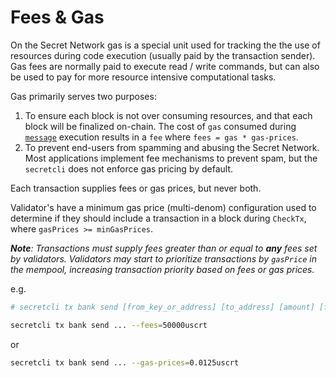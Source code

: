 # Fees & Gas

On the Secret Network gas is a special unit used for tracking the the use of resources during code execution (usually paid by the transaction sender). Gas fees are normally paid to execute read / write commands, but can also be used to pay for more resource intensive computational tasks.&#x20;

Gas primarily serves two purposes:&#x20;

1. To ensure each block is not over consuming resources, and that each block will be finalized on-chain. The cost of `gas` consumed during [`message`](https://docs.cosmos.network/v0.44/building-modules/messages-and-queries.html#messages) execution results in a `fee` where `fees = gas * gas-prices`.&#x20;
2. To prevent end-users from spamming and abusing the Secret Network. Most applications implement fee mechanisms to prevent spam, but the `secretcli` does not enforce gas pricing by default.&#x20;

Each transaction supplies fees or gas prices, but never both.

Validator's have a minimum gas price (multi-denom) configuration used to determine if they should include a transaction in a block during `CheckTx`, where `gasPrices >= minGasPrices`.

_**Note**: Transactions must supply fees greater than or equal to **any** fees set by validators. Validators may start to prioritize transactions by `gasPrice` in the mempool, increasing transaction priority based on fees or gas prices._

e.g.

```bash
# secretcli tx bank send [from_key_or_address] [to_address] [amount] [flags]

secretcli tx bank send ... --fees=50000uscrt
```

or

```bash
secretcli tx bank send ... --gas-prices=0.0125uscrt
```
